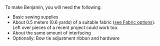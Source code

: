 To make Benjamin, you will need the following:

-   Basic sewing supplies
-   About 0.5 meters (0.6 yards) of a suitable fabric ([see Fabric options](/docs/patterns/benjamin/fabric/)). Left over
    pieces of a recent project could work too.
-   About the same amount of interfacing
-   Optionally: Bow tie adjustment ribbon and hardware
